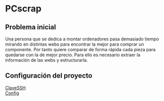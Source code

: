 # PCscrap

## Problema inicial

Una persona que se dedica a montar ordenadores pasa demasiado tiempo mirando en distintas webs para encontrar la mejor para comprar un componente. Por tanto quiere comparar de forma rápida cada pieza para quedarse con la de mejor precio. Para ello es necesario extraer la información de las webs y estructurarla.

## Configuración del proyecto

[ClaveSSH](Docs/ClaveSSH.png)  
[Config](Docs/gitConfig.png)

